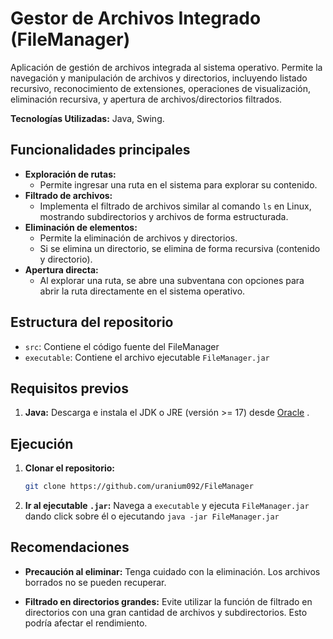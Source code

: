# Gestor de Archivos Integrado (FileManager)

Aplicación de gestión de archivos integrada al sistema operativo. Permite la navegación y manipulación de archivos y directorios, incluyendo listado recursivo, reconocimiento de extensiones, operaciones de visualización, eliminación recursiva, y apertura de archivos/directorios filtrados.

**Tecnologías Utilizadas:** Java, Swing.

## Funcionalidades principales

* **Exploración de rutas:**
    * Permite ingresar una ruta en el sistema para explorar su contenido.
* **Filtrado de archivos:**
    * Implementa el filtrado de archivos similar al comando `ls` en Linux, mostrando subdirectorios y archivos de forma estructurada.
* **Eliminación de elementos:**
    * Permite la eliminación de archivos y directorios.
    * Si se elimina un directorio, se elimina de forma recursiva (contenido y directorio).
* **Apertura directa:**
    * Al explorar una ruta, se abre una subventana con opciones para abrir la ruta directamente en el sistema operativo.

## Estructura del repositorio

* `src`: Contiene el código fuente del FileManager
* `executable`: Contiene el archivo ejecutable `FileManager.jar`

## Requisitos previos
1.  **Java:** Descarga e instala el JDK o JRE (versión >= 17) desde [Oracle](https://www.oracle.com/java/technologies/javase/jdk17-archive-downloads.html) .

## Ejecución
1.  **Clonar el repositorio:**
    ```bash
    git clone https://github.com/uranium092/FileManager
    ```
2. **Ir al ejecutable `.jar`:** Navega a `executable` y ejecuta `FileManager.jar` dando click sobre él o ejecutando `java -jar FileManager.jar`

## Recomendaciones

* **Precaución al eliminar:** Tenga cuidado con la eliminación. Los archivos borrados no se pueden recuperar.
  
* **Filtrado en directorios grandes:** Evite utilizar la función de filtrado en directorios con una gran cantidad de archivos y subdirectorios. Esto podría afectar el rendimiento.
